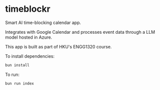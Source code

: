 # timeblockr

Smart AI time-blocking calendar app.

Integrates with Google Calendar and processes event data through a LLM model hosted in Azure.

This app is built as part of HKU's ENGG1320 course.

To install dependencies:

```bash
bun install
```

To run:

```bash
bun run index
```
